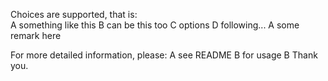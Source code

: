 Choices are supported, that is:  
A something like this
B can be this too
C options
D following...
A
some remark here

For more detailed information, please:
A see README
B for usage
B
Thank you.